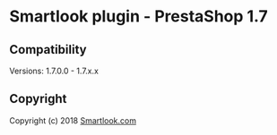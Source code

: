 # Smartlook plugin - PrestaShop 1.7

## Compatibility

Versions: 1.7.0.0 - 1.7.x.x

## Copyright

Copyright (c) 2018 [Smartlook.com](https://www.smartlook.com/)

